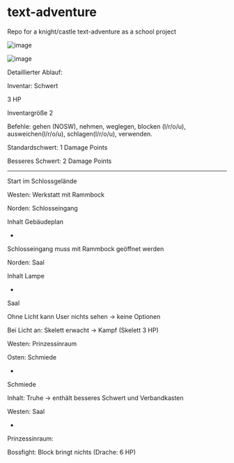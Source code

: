 # text-adventure
Repo for a knight/castle text-adventure as a school project

![image](https://github.com/user-attachments/assets/f06683a7-907e-47b5-8f41-73fd764a967a)

![image](https://github.com/user-attachments/assets/58bd4988-ba99-4b8e-8cf9-4cffd63463e7)

Detaillierter Ablauf: 

Inventar: Schwert 

3 HP 

Inventargröße 2 

Befehle: gehen (NOSW), nehmen, weglegen, blocken (l/r/o/u), ausweichen(l/r/o/u), schlagen(l/r/o/u), verwenden. 

 

Standardschwert: 1 Damage Points 

Besseres Schwert: 2 Damage Points 

_________________________________________ 

 

Start im Schlossgelände 

Westen: Werkstatt mit Rammbock 

Norden: Schlosseingang  

Inhalt Gebäudeplan 

 -

Schlosseingang muss mit Rammbock geöffnet werden 

Norden: Saal 

Inhalt Lampe 

 -

Saal 

Ohne Licht kann User nichts sehen -> keine Optionen 

Bei Licht an: Skelett erwacht -> Kampf (Skelett 3 HP) 

Westen: Prinzessinraum 

Osten: Schmiede 

 -

Schmiede 

Inhalt: Truhe -> enthält besseres Schwert und Verbandkasten 

Westen: Saal 

 -

Prinzessinraum: 

Bossfight: Block bringt nichts (Drache: 6 HP) 
